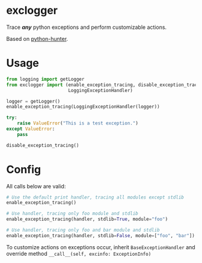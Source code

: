 # exclogger

Trace ***any*** python exceptions and perform customizable actions.

Based on [python-hunter](https://github.com/ionelmc/python-hunter).

# Usage

```python
from logging import getLogger
from exclogger import (enable_exception_tracing, disable_exception_tracing,
                       LoggingExceptionHandler)

logger = getLogger()
enable_exception_tracing(LoggingExceptionHandler(logger))

try:
    raise ValueError("This is a test exception.")
except ValueError:
    pass

disable_exception_tracing()
```

# Config

All calls below are valid:

```python
# Use the default print handler, tracing all modules except stdlib
enable_exception_tracing()

# Use handler, tracing only foo module and stdlib
enable_exception_tracing(handler, stdlib=True, module="foo")

# Use handler, tracing only foo and bar module and stdlib
enable_exception_tracing(handler, stdlib=False, module=["foo", "bar"])
```

To customize actions on exceptions occur, inherit `BaseExceptionHandler`
and override method `__call__(self, excinfo: ExceptionInfo)`
